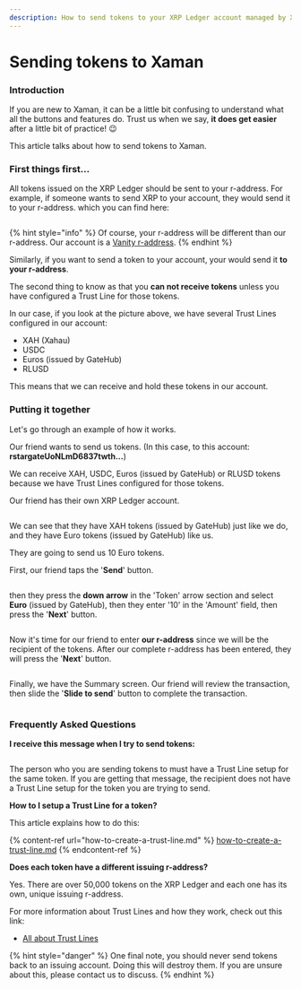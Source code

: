 ```yaml
---
description: How to send tokens to your XRP Ledger account managed by Xaman
---
```


# Sending tokens to Xaman

### **Introduction**

If you are new to Xaman, it can be a little bit confusing to understand what all the buttons and features do. Trust us when we say, **it does get easier** after a little bit of practice! 😉

This article talks about how to send tokens to Xaman.

### **First things first...**

All tokens issued on the XRP Ledger should be sent to your r-address. For example, if someone wants to send XRP to your account, they would send it to your r-address. which you can find here:

<figure><img src="../.gitbook/assets/r-address.png" alt=""><figcaption></figcaption></figure>

{% hint style="info" %}
Of course, your r-address will be different than our r-address. Our account is a [Vanity r-address](../xaman-pro/features-of-pro/vanity-addresses.md).
{% endhint %}

Similarly, if you want to send a token to your account, your would send it **to your r-address**.

The second thing to know as that you **can not receive tokens** unless you have configured a Trust Line for those tokens.

In our case, if you look at the picture above, we have several Trust Lines configured in our account:

* XAH (Xahau)
* USDC
* Euros (issued by GateHub)
* RLUSD

This means that we can receive and hold these tokens in our account.

### Putting it together

Let's go through an example of how it works.

Our friend wants to send us tokens. (In this case, to this account: **rstargateUoNLmD6837twth...**)

We can receive XAH, USDC, Euros (issued by GateHub) or RLUSD tokens because we have Trust Lines configured for those tokens.

Our friend has their own XRP Ledger account.

<figure><img src="../.gitbook/assets/r-address - Atlantis (1).png" alt=""><figcaption></figcaption></figure>

We can see that they have XAH tokens (issued by GateHub) just like we do, and they have Euro tokens (issued by GateHub) like us.

They are going to send us 10 Euro tokens.

First, our friend taps the '**Send**' button.

<figure><img src="../.gitbook/assets/r-address - Atlantis -1.png" alt=""><figcaption></figcaption></figure>

then they press the **down arrow** in the 'Token' arrow section and select **Euro** (issued by GateHub), then they enter '10' in the 'Amount' field, then press the '**Next**' button.

<figure><img src="../.gitbook/assets/r-address - Atlantis -2.png" alt=""><figcaption></figcaption></figure>

Now it's time for our friend to enter **our r-address** since we will be the recipient of the tokens. After our complete r-address has been entered, they will press the '**Next**' button.

<figure><img src="../.gitbook/assets/r-address - Atlantis -3.png" alt=""><figcaption></figcaption></figure>

Finally, we have the Summary screen. Our friend will review the transaction, then slide the '**Slide to send**' button to complete the transaction.

<figure><img src="../.gitbook/assets/r-address - Atlantis -4.png" alt=""><figcaption></figcaption></figure>

### Frequently Asked Questions

**I receive this message when I try to send tokens:**

<figure><img src="../.gitbook/assets/r-address - Atlantis -5.png" alt=""><figcaption></figcaption></figure>

The person who you are sending tokens to must have a Trust Line setup for the same token. If you are getting that message, the recipient does not have a Trust Line setup for the token you are trying to send.



**How to I setup a Trust Line for a token?**

This article explains how to do this:

{% content-ref url="how-to-create-a-trust-line.md" %}
[how-to-create-a-trust-line.md](how-to-create-a-trust-line.md)
{% endcontent-ref %}



**Does each token have a different issuing r-address?**

Yes. There are over 50,000 tokens on the XRP Ledger and each one has its own, unique issuing r-address.

For more information about Trust Lines and how they work, check out this link:

* [All about Trust Lines](https://xrpl.org/trust-lines-and-issuing.html#trust-lines-and-issuing)

{% hint style="danger" %}
One final note, you should never send tokens back to an issuing account. Doing this will destroy them. If you are unsure about this, please contact us to discuss.
{% endhint %}
